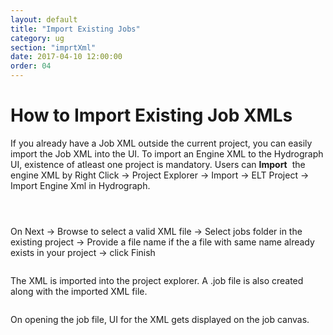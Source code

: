 ```yaml
---
layout: default
title: "Import Existing Jobs"
category: ug
section: "imprtXml"
date: 2017-04-10 12:00:00
order: 04
---
```

 
<html>
<body>
<div class="page-header">
  <h1>How to Import Existing Job XMLs</h1>
</div>

<p><span><span>If you already have a Job XML outside the current project, you can easily import the Job XML into the UI.
To import an Engine XML to the Hydrograph UI, existence of atleast one project is mandatory.  Users can <b> Import</b>&nbsp; the engine
XML by Right Click -&gt; Project Explorer -&gt; Import -&gt; ELT Project -&gt; Import Engine Xml in Hydrograph. </span></span></p>

<p><img alt="" src="{{ site.baseurl }}/assets/img/imprtXmlFiles/Import_Engine_XML1.png"></p>
<p><img alt="" src="{{ site.baseurl }}/assets/img/imprtXmlFiles/Import_Engine_XML2.png"></p>
<p><img alt="" src="{{ site.baseurl }}/assets/img/imprtXmlFiles/Import_Engine_XML3.png"></p>

<p><span><span>On Next -&gt; Browse to select a valid XML file -&gt; Select jobs folder in the existing project -&gt; Provide a file name
if the a file with same name already exists in your project -&gt; click Finish  </span></span></p>
<p><img alt="" src="{{ site.baseurl }}/assets/img/imprtXmlFiles/Import_Engine_XML4.png"></p>

<p><span> The XML is imported into the project explorer. A .job file is also created along with the imported XML file.</span></p>
<p><img alt="" src="{{ site.baseurl }}/assets/img/imprtXmlFiles/Import_Engine_XML5.png"></p>

<p><span> On opening the job file, UI for the XML gets displayed on the job canvas.</span></p>
<p><img alt="" src="{{ site.baseurl }}/assets/img/imprtXmlFiles/Import_Engine_XML6.png"></p>

</body></html>
